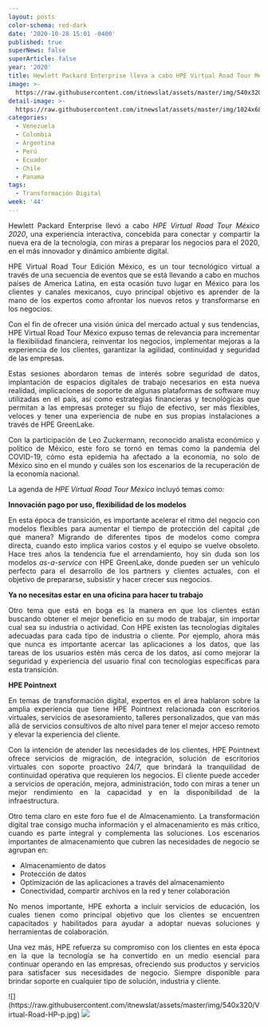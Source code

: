 ```yaml
---
layout: posts
color-schema: red-dark
date: '2020-10-28 15:01 -0400'
published: true
superNews: false
superArticle: false
year: '2020'
title: Hewlett Packard Enterprise lleva a cabo HPE Virtual Road Tour México
image: >-
  https://raw.githubusercontent.com/itnewslat/assets/master/img/540x320/Virtual-Road-HP-p.jpg
detail-image: >-
  https://raw.githubusercontent.com/itnewslat/assets/master/img/1024x680/Virtual-Road-HP-g.jpg
categories:
  - Venezuela
  - Colombia
  - Argentina
  - Perú
  - Ecuador
  - Chile
  - Panama
tags:
  - Transformación Digital
week: '44'
---
```

<p style="text-align: justify;">Hewlett Packard Enterprise llevó a cabo <em>HPE Virtual Road Tour México 2020</em>, una experiencia interactiva, concebida para conectar y compartir la nueva era de la tecnología, con miras a preparar los negocios para el 2020, en el más innovador y dinámico ambiente digital.</p>
<p style="text-align: justify;">HPE Virtual Road Tour Edición México, es un tour tecnológico virtual a través de una secuencia de eventos que se está llevando a cabo en muchos países de America Latina, en esta ocasión tuvo lugar en México para los clientes y canales mexicanos, cuyo principal objetivo es aprender de la mano de los expertos como afrontar los nuevos retos y transformarse en los negocios.</p>
<p style="text-align: justify;">Con el fin de ofrecer una visión única del mercado actual y sus tendencias, HPE Virtual Road Tour México expuso temas de relevancia para incrementar la flexibilidad financiera, reinventar los negocios, implementar mejoras a la experiencia de los clientes, garantizar la agilidad, continuidad y seguridad de las empresas.</p>
<p style="text-align: justify;">Estas sesiones abordaron temas de interés sobre seguridad de datos, implantación de espacios digitales de trabajo necesarios en esta nueva realidad, implicaciones de soporte de algunas plataformas de software muy utilizadas en el país, así como estrategias financieras y tecnológicas que permitan a las empresas proteger su flujo de efectivo, ser más flexibles, veloces y tener una experiencia de nube en sus propias instalaciones a través de HPE GreenLake.</p>
<p style="text-align: justify;">Con la participación de Leo Zuckermann, reconocido analista económico y político de México, este foro se tornó en temas como la pandemia del COVID-19, cómo esta epidemia ha afectado a la economía, no solo de México sino en el mundo y cuáles son los escenarios de la recuperación de la economía nacional.</p>
<p style="text-align: justify;">La agenda de <em>HPE Virtual Road Tour México</em> incluyó temas como:</p>
<p style="text-align: justify;"><strong>Innovación pago por uso, flexibilidad de los modelos</strong></p>
<p style="text-align: justify;">En esta época de transición, es importante acelerar el ritmo del negocio con modelos flexibles para aumentar el tiempo de protección del capital ¿de qué manera? Migrando de diferentes tipos de modelos como compra directa, cuando esto implica varios costos y el equipo se vuelve obsoleto. Hace tres años la tendencia fue el arrendamiento, hoy sin duda son los modelos <em>as-a-service</em> con HPE GreenLake, donde pueden ser un vehículo perfecto para el desarrollo de los partners y clientes actuales, con el objetivo de prepararse, subsistir y hacer crecer sus negocios.</p>
<p style="text-align: justify;"><strong>Ya no necesitas estar en una oficina para hacer tu trabajo</strong></p>
<p style="text-align: justify;">Otro tema que está en boga es la manera en que los clientes están buscando obtener el mejor beneficio en su modo de trabajar, sin importar cual sea su industria o actividad. Con HPE existen las tecnologías digitales adecuadas para cada tipo de industria o cliente. Por ejemplo, ahora más que nunca es importante acercar las aplicaciones a los datos, que las tareas de los usuarios estén más cerca de los datos, así como mejorar la seguridad y experiencia del usuario final con tecnologías específicas para esta transición.</p>
<p style="text-align: justify;"><strong>HPE Pointnext</strong></p>
<p style="text-align: justify;">En temas de transformación digital, expertos en el área hablaron sobre la amplia experiencia que tiene HPE Pointnext relacionada con escritorios virtuales, servicios de asesoramiento, talleres personalizados, que van más allá de servicios consultivos de alto nivel para tener el mejor acceso remoto y elevar la experiencia del cliente.</p>
<p style="text-align: justify;">Con la intención de atender las necesidades de los clientes, HPE Pointnext ofrece servicios de migración, de integración, solución de escritorios virtuales con soporte proactivo 24/7, que brindará la tranquilidad de continuidad operativa que requieren los negocios. El cliente puede acceder a servicios de operación, mejora, administración, todo con miras a tener un mejor rendimiento en la capacidad y en la disponibilidad de la infraestructura.</p>
<p style="text-align: justify;">Otro tema claro en este foro fue el de Almacenamiento. La transformación digital trae consigo mucha información y el almacenamiento es más crítico, cuando es parte integral y complementa las soluciones. Los escenarios importantes de almacenamiento que cubren las necesidades de negocio se agrupan en:</p>

<ul style="text-align: justify;">
	<li>Almacenamiento de datos</li>
	<li>Protección de datos</li>
	<li>Optimización de las aplicaciones a través del almacenamiento</li>
	<li>Conectividad, compartir archivos en la red y tener colaboración</li>
</ul>
<p style="text-align: justify;">No menos importante, HPE exhorta a incluir servicios de educación, los cuales tienen como principal objetivo que los clientes se encuentren capacitados y habilitados para ayudar a adoptar nuevas soluciones y herramientas de colaboración.</p>
<p style="text-align: justify;">Una vez más, HPE refuerza su compromiso con los clientes en esta época en la que la tecnología se ha convertido en un medio esencial para continuar operando en las empresas, ofreciendo sus productos y servicios para satisfacer sus necesidades de negocio. Siempre disponible para brindar soporte en cualquier tipo de solución, industria y cliente.</p>
![](https://raw.githubusercontent.com/itnewslat/assets/master/img/540x320/Virtual-Road-HP-p.jpg)

<img src="https://tracker.metricool.com/c3po.jpg?hash=56f88a41e39ab42c063cc51676587a04"/>